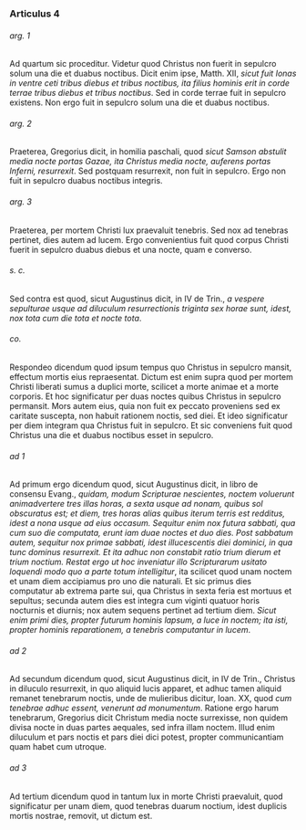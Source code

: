 ### Articulus 4

###### arg. 1
Ad quartum sic proceditur. Videtur quod Christus non fuerit in sepulcro solum una die et duabus noctibus. Dicit enim ipse, Matth. XII, *sicut fuit Ionas in ventre ceti tribus diebus et tribus noctibus, ita filius hominis erit in corde terrae tribus diebus et tribus noctibus*. Sed in corde terrae fuit in sepulcro existens. Non ergo fuit in sepulcro solum una die et duabus noctibus.

###### arg. 2
Praeterea, Gregorius dicit, in homilia paschali, quod *sicut Samson abstulit media nocte portas Gazae, ita Christus media nocte, auferens portas Inferni, resurrexit*. Sed postquam resurrexit, non fuit in sepulcro. Ergo non fuit in sepulcro duabus noctibus integris.

###### arg. 3
Praeterea, per mortem Christi lux praevaluit tenebris. Sed nox ad tenebras pertinet, dies autem ad lucem. Ergo convenientius fuit quod corpus Christi fuerit in sepulcro duabus diebus et una nocte, quam e converso.

###### s. c.
Sed contra est quod, sicut Augustinus dicit, in IV de Trin., *a vespere sepulturae usque ad diluculum resurrectionis triginta sex horae sunt, idest, nox tota cum die tota et nocte tota*.

###### co.
Respondeo dicendum quod ipsum tempus quo Christus in sepulcro mansit, effectum mortis eius repraesentat. Dictum est enim supra quod per mortem Christi liberati sumus a duplici morte, scilicet a morte animae et a morte corporis. Et hoc significatur per duas noctes quibus Christus in sepulcro permansit. Mors autem eius, quia non fuit ex peccato proveniens sed ex caritate suscepta, non habuit rationem noctis, sed diei. Et ideo significatur per diem integram qua Christus fuit in sepulcro. Et sic conveniens fuit quod Christus una die et duabus noctibus esset in sepulcro.

###### ad 1
Ad primum ergo dicendum quod, sicut Augustinus dicit, in libro de consensu Evang., *quidam, modum Scripturae nescientes, noctem voluerunt animadvertere tres illas horas, a sexta usque ad nonam, quibus sol obscuratus est; et diem, tres horas alias quibus iterum terris est redditus, idest a nona usque ad eius occasum. Sequitur enim nox futura sabbati, qua cum suo die computata, erunt iam duae noctes et duo dies. Post sabbatum autem, sequitur nox primae sabbati, idest illucescentis diei dominici, in qua tunc dominus resurrexit. Et ita adhuc non constabit ratio trium dierum et trium noctium. Restat ergo ut hoc inveniatur illo Scripturarum usitato loquendi modo quo a parte totum intelligitur*, ita scilicet quod unam noctem et unam diem accipiamus pro uno die naturali. Et sic primus dies computatur ab extrema parte sui, qua Christus in sexta feria est mortuus et sepultus; secunda autem dies est integra cum viginti quatuor horis nocturnis et diurnis; nox autem sequens pertinet ad tertium diem. *Sicut enim primi dies, propter futurum hominis lapsum, a luce in noctem; ita isti, propter hominis reparationem, a tenebris computantur in lucem*.

###### ad 2
Ad secundum dicendum quod, sicut Augustinus dicit, in IV de Trin., Christus in diluculo resurrexit, in quo aliquid lucis apparet, et adhuc tamen aliquid remanet tenebrarum noctis, unde de mulieribus dicitur, Ioan. XX, quod *cum tenebrae adhuc essent, venerunt ad monumentum*. Ratione ergo harum tenebrarum, Gregorius dicit Christum media nocte surrexisse, non quidem divisa nocte in duas partes aequales, sed infra illam noctem. Illud enim diluculum et pars noctis et pars diei dici potest, propter communicantiam quam habet cum utroque.

###### ad 3
Ad tertium dicendum quod in tantum lux in morte Christi praevaluit, quod significatur per unam diem, quod tenebras duarum noctium, idest duplicis mortis nostrae, removit, ut dictum est.

